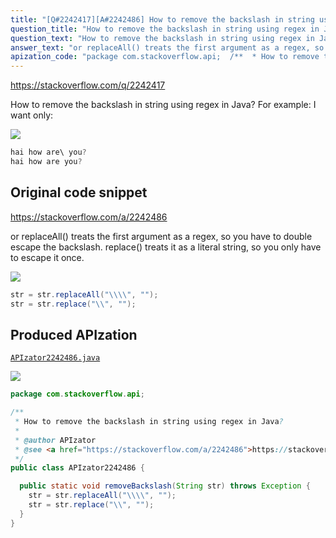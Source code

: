 ```yaml
---
title: "[Q#2242417][A#2242486] How to remove the backslash in string using regex in Java?"
question_title: "How to remove the backslash in string using regex in Java?"
question_text: "How to remove the backslash in string using regex in Java? For example: I want only:"
answer_text: "or replaceAll() treats the first argument as a regex, so you have to double escape the backslash.  replace() treats it as a literal string, so you only have to escape it once."
apization_code: "package com.stackoverflow.api;  /**  * How to remove the backslash in string using regex in Java?  *  * @author APIzator  * @see <a href=\"https://stackoverflow.com/a/2242486\">https://stackoverflow.com/a/2242486</a>  */ public class APIzator2242486 {    public static void removeBackslash(String str) throws Exception {     str = str.replaceAll(\"\\\\\\\\\", \"\");     str = str.replace(\"\\\\\", \"\");   } }"
---
```


https://stackoverflow.com/q/2242417

How to remove the backslash in string using regex in Java?
For example:
I want only:


<div class="code-logo"><img src="/stackoverflow.png" /></div>

```java
hai how are\ you?
hai how are you?
```


## Original code snippet

https://stackoverflow.com/a/2242486

or
replaceAll() treats the first argument as a regex, so you have to double escape the backslash.  replace() treats it as a literal string, so you only have to escape it once.

<div class="code-logo"><img src="/stackoverflow.png" /></div>

```java
str = str.replaceAll("\\\\", "");
str = str.replace("\\", "");
```

## Produced APIzation

[`APIzator2242486.java`](https://github.com/blind-papers/apization-temp-data/raw/main/search/APIzator2242486.java)

<div class="code-logo"><img src="/apizator.png" /></div>

```java
package com.stackoverflow.api;

/**
 * How to remove the backslash in string using regex in Java?
 *
 * @author APIzator
 * @see <a href="https://stackoverflow.com/a/2242486">https://stackoverflow.com/a/2242486</a>
 */
public class APIzator2242486 {

  public static void removeBackslash(String str) throws Exception {
    str = str.replaceAll("\\\\", "");
    str = str.replace("\\", "");
  }
}

```